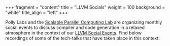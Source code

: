 +++
fragment = "content"
title = "LLVM Socials"
weight = 100
background = "white"
title_align = "left"
+++

Polly Labs and the <a href="http://spcl.inf.ethz.ch">Scalable Parallel
Computing Lab</a> are organizing monthly social events to discuss compiler and
code generation in a relaxed atmosphere in the context of our <a href="https://www.meetup.com/llvm-compiler-and-code-generation-socials-zurich/">LLVM
Social Events</a>. Find below recordings of some of the tech-talks that have
taken place in this context:
